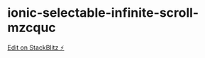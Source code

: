 # ionic-selectable-infinite-scroll-mzcquc

[Edit on StackBlitz ⚡️](https://stackblitz.com/edit/ionic-selectable-infinite-scroll-mzcquc)